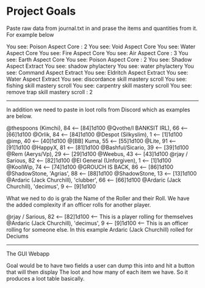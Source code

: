 # Project Goals

Paste raw data from journal.txt in and prase the items and quantities from it. For example below

You see: Poison Aspect Core : 2
You see: Void Aspect Core
You see: Water Aspect Core
You see: Fire Aspect Core
You see: Air Aspect Core : 3
You see: Earth Aspect Core
You see: Poison Aspect Core : 2
You see: Shadow Aspect Extract
You see: shadow phylactery
You see: water phylactery
You see: Command Aspect Extract
You see: Eldritch Aspect Extract
You see: Water Aspect Extract
You see: discordance skill mastery scroll
You see: fishing skill mastery scroll
You see: carpentry skill mastery scroll
You see: remove trap skill mastery scroll : 2

-------------------------------------------------------------------------------

In addition we need to paste in loot rolls from Discord which as examples are below.

@thespoons (Kimchi), 84 ⟵ [84]1d100
@Qvothe/I BANKSIT IRL), 66 ⟵ [66]1d100
@Orlik, 84 ⟵ [84]1d100
@Despot (Silkyslim), 1 ⟵ [1]1d100
@imp, 40 ⟵ [40]1d100
@[BB] Kuma, 55 ⟵ [55]1d100
@Lite, 91 ⟵ [91]1d100
@HappyX, 81 ⟵ [81]1d100
@Bashful/Sicario, 39 ⟵ [39]1d100
@Rem (Aerys/Vp), 29 ⟵ [29]1d100
@Weebus, 43 ⟵ [43]1d100
@rjay / Sarious, 82 ⟵ [82]1d100
@El General (Unforgiven), 1 ⟵ [1]1d100
@KoolWip, 74 ⟵ [74]1d100
@GROUCH IS BACK, 86 ⟵ [86]1d100
@ShadowStone, 'Agrias', 88 ⟵ [88]1d100
@ShadowStone, 13 ⟵ [13]1d100
@Ardaric (Jack Churchill), 'clubber', 66 ⟵ [66]1d100
@Ardaric (Jack Churchill), 'decimus', 9 ⟵ [9]1d100

What we ned to do is grab the Name of the Roller and their Roll. We have the added complexity if an officer rolls for another player. 


@rjay / Sarious, 82 ⟵ [82]1d100                         <-- This is a player rolling for themselves
@Ardaric (Jack Churchill), 'decimus', 9 ⟵ [9]1d100      <-- This is an officer rolling for someone else. In this example Ardaric (Jack Churchill) rolled for Deciums

-------------------------------------------------------------------------------

The GUI Webapp

Goal would be to have two fields a user can dump this into and hit a button that will then display The loot and how many of each item we have. So it produces a loot table basically.

